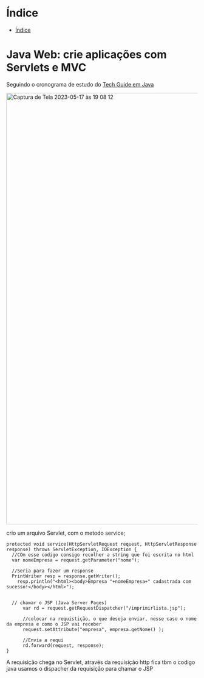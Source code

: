 # Índice 

* [Índice](#índice)


# Java Web: crie aplicações com Servlets e MVC
  
  Seguindo o cronograma de estudo do <a href="https://techguide.sh/pt-BR/path/java/">Tech Guide em Java<a>

  
  
  
  <img width="1132" alt="Captura de Tela 2023-05-17 às 19 08 12" src="https://github.com/ceerqueira/servlet/assets/50030996/c22a95bd-77cc-4865-af32-a390369f99d2">

  crio um arquivo Servlet, com o metodo service; 
  
  ```
  protected void service(HttpServletRequest request, HttpServletResponse response) throws ServletException, IOException {
    //COm esse codigo consigo recolher a string que foi escrita no html
    var nomeEmpresa = request.getParameter("nome");
  
    //Seria para fazer um response
    PrintWriter resp = response.getWriter();
	  resp.println("<html><body>Empresa "+nomeEmpresa+" cadastrada com sucesso!</body></html>");
  
  
  	// chamar o JSP (Java Server Pages)
		var rd = request.getRequestDispatcher("/imprimirlista.jsp");
  
		//colocar na requistição, o que deseja enviar, nesse caso o nome da empresa e como o JSP vai receber
		request.setAttribute("empresa", empresa.getNome() );
		
		//Envia a requi
		rd.forward(request, response);
  }
  
 ```
  
  A requisição chega no Servlet, através da requisição http
  fica tbm o codigo java
  usamos o dispacher da requisição para chamar o JSP
